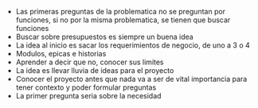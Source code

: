 - Las primeras preguntas de la problematica no se preguntan por funciones, si no por la misma problematica, se tienen que buscar funciones
- Buscar sobre presupuestos es siempre un buena idea
- La idea al inicio es sacar los requerimientos de negocio, de uno a 3 o 4
- Modulos, epicas e historias
- Aprender a decir que no, conocer sus limites
- La idea es llevar lluvia de ideas para el proyecto
- Conocer el proyecto antes que nada va a ser de vital importancia para tener contexto y poder formular preguntas
- La primer pregunta seria sobre la necesidad